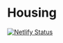 # Housing
[![Netlify Status](https://api.netlify.com/api/v1/badges/9060e58b-7d0b-4e15-8df2-344211e388ee/deploy-status)](https://app.netlify.com/sites/siddhant2002/deploys)
